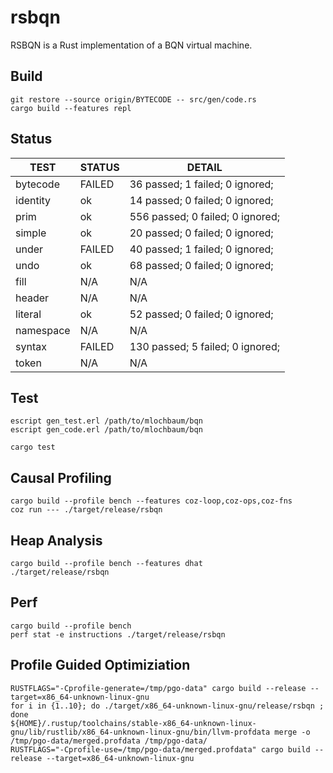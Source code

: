rsbqn
=====

RSBQN is a Rust implementation of a BQN virtual machine.

Build
------

    git restore --source origin/BYTECODE -- src/gen/code.rs
    cargo build --features repl

Status
------

|TEST|STATUS|DETAIL
|---|---|---|
|bytecode|FAILED|36 passed; 1 failed; 0 ignored;|
|identity|ok|14 passed; 0 failed; 0 ignored;|
|prim|ok|556 passed; 0 failed; 0 ignored;|
|simple|ok|20 passed; 0 failed; 0 ignored;|
|under|FAILED|40 passed; 1 failed; 0 ignored;|
|undo|ok|68 passed; 0 failed; 0 ignored;|
|fill|N/A|N/A|
|header|N/A|N/A|
|literal|ok|52 passed; 0 failed; 0 ignored;|
|namespace|N/A|N/A|
|syntax|FAILED|130 passed; 5 failed; 0 ignored;|
|token|N/A|N/A|

Test
-----

    escript gen_test.erl /path/to/mlochbaum/bqn
    escript gen_code.erl /path/to/mlochbaum/bqn

    cargo test

Causal Profiling
-----

    cargo build --profile bench --features coz-loop,coz-ops,coz-fns
    coz run --- ./target/release/rsbqn

Heap Analysis
-----

    cargo build --profile bench --features dhat
    ./target/release/rsbqn

Perf
-----

    cargo build --profile bench
    perf stat -e instructions ./target/release/rsbqn

Profile Guided Optimiziation
-----

    RUSTFLAGS="-Cprofile-generate=/tmp/pgo-data" cargo build --release --target=x86_64-unknown-linux-gnu
    for i in {1..10}; do ./target/x86_64-unknown-linux-gnu/release/rsbqn ; done
    ${HOME}/.rustup/toolchains/stable-x86_64-unknown-linux-gnu/lib/rustlib/x86_64-unknown-linux-gnu/bin/llvm-profdata merge -o /tmp/pgo-data/merged.profdata /tmp/pgo-data/
    RUSTFLAGS="-Cprofile-use=/tmp/pgo-data/merged.profdata" cargo build --release --target=x86_64-unknown-linux-gnu
